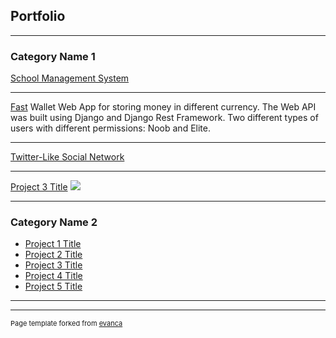 ## Portfolio

---

### Category Name 1 

[School Management System](https://youtu.be/7O1jIgx5H_A)


---
[Fast](https://github.com/lawalkeyd/Fast)
Wallet Web App for storing money in different currency. The Web API was built using Django and Django Rest Framework. Two different types of users with different permissions: Noob and Elite. 


---
[Twitter-Like Social Network](https://youtu.be/1Ota5czX7Qg)


---
[Project 3 Title](http://example.com/)
<img src="images/dummy_thumbnail.jpg?raw=true"/>

---

### Category Name 2

- [Project 1 Title](http://example.com/)
- [Project 2 Title](http://example.com/)
- [Project 3 Title](http://example.com/)
- [Project 4 Title](http://example.com/)
- [Project 5 Title](http://example.com/)

---




---
<p style="font-size:11px">Page template forked from <a href="https://github.com/evanca/quick-portfolio">evanca</a></p>
<!-- Remove above link if you don't want to attibute -->
